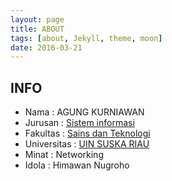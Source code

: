 ```yaml
---
layout: page
title: ABOUT
tags: [about, Jekyll, theme, moon]
date: 2016-03-21
---
```



## INFO
* Nama : AGUNG KURNIAWAN
* Jurusan : <a href="http://uin-suska.ac.id/fakultas/fakultas-sains-dan-teknologi/jurusan-sistem-informasi/"> Sistem informasi </a>
* Fakultas : <a href="http://uin-suska.ac.id/fakultas/fakultas-sains-dan-teknologi/">Sains dan Teknologi</a>
* Universitas : <a href="http://uin-suska.ac.id">UIN SUSKA RIAU</a>
* Minat : Networking
* Idola : Himawan Nugroho
